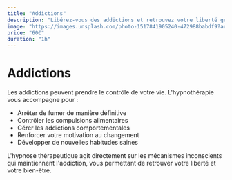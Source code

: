 ```yaml
---
title: "Addictions"
description: "Libérez-vous des addictions et retrouvez votre liberté grâce à l'hypnothérapie."
image: "https://images.unsplash.com/photo-1517841905240-472988babdf9?auto=format&fit=crop&w=600&q=80"
price: "60€"
duration: "1h"
---
```


# Addictions

Les addictions peuvent prendre le contrôle de votre vie. L'hypnothérapie vous accompagne pour :

- Arrêter de fumer de manière définitive
- Contrôler les compulsions alimentaires
- Gérer les addictions comportementales
- Renforcer votre motivation au changement
- Développer de nouvelles habitudes saines

L'hypnose thérapeutique agit directement sur les mécanismes inconscients qui maintiennent l'addiction, vous permettant de retrouver votre liberté et votre bien-être.
